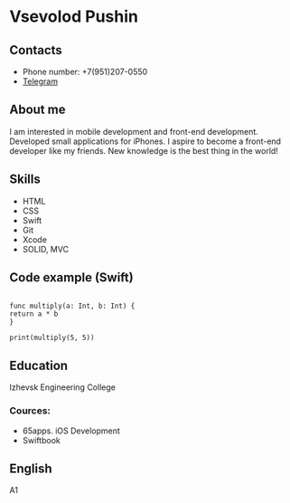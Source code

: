 # Vsevolod Pushin
## Contacts
* Phone number: +7(951)207-0550
* [Telegram](http//t.me/I_7se7olod_l)
## About me
I am interested in mobile development and front-end development. Developed small applications for iPhones.
I aspire to become a front-end developer like my friends. 
New knowledge is the best thing in the world!

## Skills
* HTML
* CSS
* Swift
* Git
* Xcode
* SOLID, MVC

## Code example (Swift)
```

func multiply(a: Int, b: Int) {
return a * b
}

print(multiply(5, 5))

```
## Education
Izhevsk Engineering College
### Cources:
* 65apps. iOS Development
* Swiftbook

## English
A1

